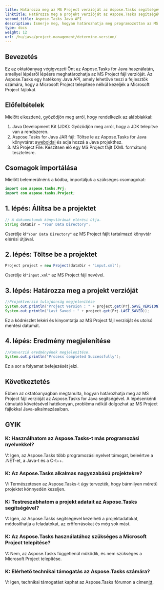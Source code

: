 ```yaml
---
title: Határozza meg az MS Project verzióját az Aspose.Tasks segítségével
linktitle: Határozza meg a projekt verzióját az Aspose.Tasks segítségével
second_title: Aspose.Tasks Java API
description: Ismerje meg, hogyan határozhatja meg programozottan az MS Project fájlok verzióját az Aspose.Tasks for Java segítségével. Lépésről lépésre útmutató kódpéldákkal.
type: docs
weight: 12
url: /hu/java/project-management/determine-version/
---
```

## Bevezetés
Ez az oktatóanyag végigvezeti Önt az Aspose.Tasks for Java használatán, amellyel lépésről lépésre meghatározhatja az MS Project fájl verzióját. Az Aspose.Tasks egy hatékony Java API, amely lehetővé teszi a fejlesztők számára, hogy a Microsoft Project telepítése nélkül kezeljék a Microsoft Project fájlokat.
## Előfeltételek
Mielőtt elkezdené, győződjön meg arról, hogy rendelkezik az alábbiakkal:
1. Java Development Kit (JDK): Győződjön meg arról, hogy a JDK telepítve van a rendszeren.
2.  Aspose.Tasks for Java JAR fájl: Töltse le az Aspose.Tasks for Java könyvtárat a[weboldal](https://releases.aspose.com/tasks/java/) és adja hozzá a Java projekthez.
3. MS Project File: Készítsen elő egy MS Project fájlt (XML formátum) tesztelésre.

## Csomagok importálása
Mielőtt belemerülnénk a kódba, importáljuk a szükséges csomagokat:
```java
import com.aspose.tasks.Prj;
import com.aspose.tasks.Project;
```
## 1. lépés: Állítsa be a projektet
```java
// A dokumentumok könyvtárának elérési útja.
String dataDir = "Your Data Directory";
```
 Cserélje ki`"Your Data Directory"` az MS Project fájlt tartalmazó könyvtár elérési útjával.
## 2. lépés: Töltse be a projektet
```java
Project project = new Project(dataDir + "input.xml");
```
 Cserélje ki`"input.xml"` az MS Project fájl nevével.
## 3. lépés: Határozza meg a projekt verzióját
```java
//Projektverzió tulajdonság megjelenítése
System.out.println("Project Version : " + project.get(Prj.SAVE_VERSION));
System.out.println("Last Saved : " + project.get(Prj.LAST_SAVED));
```
Ez a kódrészlet lekéri és kinyomtatja az MS Project fájl verzióját és utolsó mentési dátumát.
## 4. lépés: Eredmény megjelenítése
```java
//Konverzió eredményének megjelenítése.
System.out.println("Process completed Successfully");
```
Ez a sor a folyamat befejezését jelzi.

## Következtetés
Ebben az oktatóanyagban megtanulta, hogyan határozhatja meg az MS Project fájl verzióját az Aspose.Tasks for Java segítségével. A lépésenkénti útmutató követésével hatékonyan, probléma nélkül dolgozhat az MS Project fájlokkal Java-alkalmazásaiban.

## GYIK
### K: Használhatom az Aspose.Tasks-t más programozási nyelvekkel?
V: Igen, az Aspose.Tasks több programozási nyelvet támogat, beleértve a .NET-et, a Java-t és a C-t++.
### K: Az Aspose.Tasks alkalmas nagyszabású projektekre?
V: Természetesen az Aspose.Tasks-t úgy tervezték, hogy bármilyen méretű projektet könnyedén kezeljen.
### K: Testreszabhatom a projekt adatait az Aspose.Tasks segítségével?
V: Igen, az Aspose.Tasks segítségével kezelheti a projektadatokat, módosíthatja a feladatokat, az erőforrásokat és még sok mást.
### K: Az Aspose.Tasks használatához szükséges a Microsoft Project telepítése?
V: Nem, az Aspose.Tasks függetlenül működik, és nem szükséges a Microsoft Project telepítése.
### K: Elérhető technikai támogatás az Aspose.Tasks számára?
 V: Igen, technikai támogatást kaphat az Aspose.Tasks fórumon a címen[itt](https://forum.aspose.com/c/tasks/15).